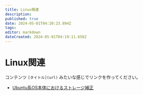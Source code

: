 ```yaml
---
title: Linux関連
description: 
published: true
date: 2024-05-01T04:20:23.894Z
tags: 
editor: markdown
dateCreated: 2024-05-01T04:19:11.658Z
---
```


# Linux関連

コンテンツ
`[タイトル](url)` みたいな感じでリンクを作ってください。

- [Ubuntu系OS本体におけるストレージ補正](https://misskey-doc.7ka.org/ja/linux/ubuntu-storage-ajust)